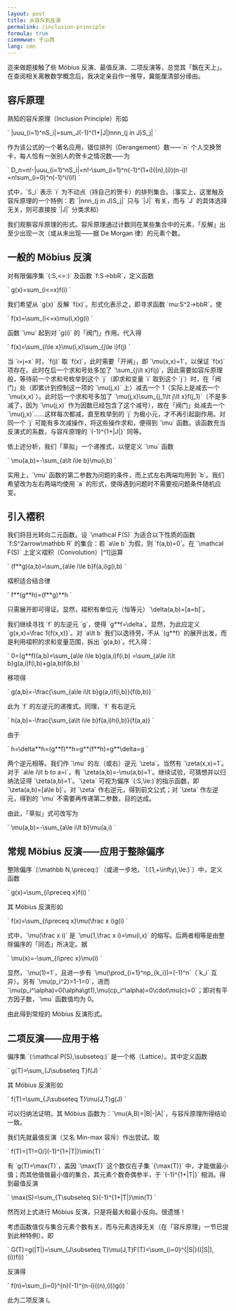 ```yaml
---
layout: post
title: 从容斥到反演
permalink: /inclusion-principle
formula: true
ciemmwue: 于山西
lang: cmn
---
```


迩来做题接触了些 Möbius 反演、最值反演、二项反演等，总觉其「飘在天上」。在查阅相关离散数学概念后，我决定亲自作一推导，冀能厘清部分缘由。

<!--more-->

## 容斥原理

熟知的容斥原理（Inclusion Principle）形如

\`
\|uuu\_(i=1)^nS\_i\|=sum\_J(-1)^(1+\|J\|)nnn\_(j in J)S\_j\|
\`

作为该公式的一个著名应用，错位排列（Derangement）数⸺\`n\` 个人交换贺卡，每人恰有一张别人的贺卡之情况数⸺为

\`
D\_n=n!-\|uuu\_(i=1)^nS\_i\|=n!-\sum\_(i=1)^n(-1)^(1+i)((n),(i))(n-i)! =n!sum\_(i=0)^n(-1)^i/(i!)
\`

式中，\`S\_i\` 表示 \`i\` 为不动点（持自己的贺卡）的排列集合。（事实上，这里触及容斥原理的一个特例：若 \`\|nnn\_(j in J)S\_j\|\` 只与 \`\|J\|\` 有关，而与 \`J\` 的具体选择无关，则可直接按 \`\|J\|\` 分类求和）

我们观察容斥原理的形式。容斥原理通过计数同在某些集合中的元素，「反解」出至少出现一次（或从未出现⸺据 De Morgan 律）的元素个数。

## 一般的 Möbius 反演

对有限偏序集 \`(:S,<=:)\` 及函数 \`f:S->bbR\`，定义函数

\`
g(x)=sum\_(i<=x)f(i)
\`

我们希望从 \`g(x)\` 反解 \`f(x)\`。形式化表示之，即寻求函数 \`mu:S^2->bbR\`，使

\`
f(x)=\sum\_(i<=x)mu(i,x)g(i)
\`

函数 \`\mu\` 起到对 \`g(i)\` 的「阀门」作用。代入得

\`
f(x)=\sum\_{i\le x}\mu(i,x)\sum\_{j\le i}f(j)
\`

当 \`i=j=x\` 时，\`f(j)\` 取 \`f(x)\`，此时需要「开闸」，即 \`\mu(x,x)=1\`，以保证 \`f(x)\` 项存在。此时在后一个求和号处多加了 \`\sum\_{j\lt x}f(j)\`，因此需要如容斥原理般，等待前一个求和号枚举到这个 \`j\`（即求和变量 \`i\` 取到这个 \`j\`）时，在「阀门」处（即累计到控制这一项的 \`\mu(j,x)\` 上）减去一个 1（实际上是减去一个 \`\mu(x,x)\`）。此时后一个求和号多加了 \`\mu(j,x)\sum\_{j\_1\lt j\lt x}f(j\_1)\`（不是多减了，因为 \`\mu(j,x)\` 作为因数已经包含了这个减号），故在「阀门」处减去一个  \`\mu(j,x)\`……这样每次都减，直至枚举到的 \`j\` 为极小元，才不再引起副作用。对同一个 \`j\` 可能有多次减操作，将这些操作求和，便得到 \`\mu\` 函数。该函数充当反演式的系数，与容斥原理的 \`(-1)^{1+\|J\|}\` 同等。

依上述分析，我们「草拟」一个递推式，以便定义 \`\mu\` 函数

\`
\mu(a,b)=-\sum\_{a\lt i\le b}\mu(i,b)
\`

实用上，\`\mu\` 函数的第二参数为问题的条件，而上式左右两端均用到 \`b\`。我们希望改为左右两端均使用 \`a\` 的形式，使得遇到问题时不需要视问题条件随机应变。

## 引入褶积

我们将目光转向二元函数。设 \`\mathcal F(S)\` 为适合以下性质的函数 \`f:S^2arrow\mathbb R\` 的集合：若 \`a\le b\` 为假，则 \`f(a,b)=0\`。在 \`\mathcal F(S)\` 上定义褶积（Convolution）[^1]运算

\`
(f\*\*g)(a,b)=\sum\_{a\le i\le b}f(a,i)g(i,b)
\`

褶积适合结合律

\`
f\*\*(g\*\*h)=(f\*\*g)\*\*h
\`

只需展开即可得证。显然，褶积有单位元（恒等元）\`\delta(a,b)=\[a=b\]\`。

我们继续寻找 \`f\` 的左逆元 \`g\`，使得 \`g\*\*f=\delta\`。显然，为此应定义 \`g(x,x)=\frac 1{f(x,x)}\`。对 \`a\lt b\` 我们以逸待劳，不从 \`(g\*\*f)\` 的展开出发，而是利用褶积的求和变量范围，拆出 \`g(a,b)\`。代入得：

\`
0=(g\*\*f)(a,b)=\sum\_{a\le i\le b}g(a,i)f(i,b)
=\sum\_{a\le i\lt b}g(a,i)f(i,b)+g(a,b)f(b,b)
\`

移项得

\`
g(a,b)=-\frac{\sum\_{a\le i\lt b}g(a,i)f(i,b)}{f(b,b)}
\`

此为 \`f\` 的左逆元的递推式。同理，\`f\` 有右逆元

\`
h(a,b)=-\frac{\sum\_{a\lt i\le b}f(a,i)h(i,b)}{f(a,a)}
\`

由于

\`
h=\delta\*\*h=(g\*\*f)\*\*h=g\*\*(f\*\*h)=g\*\*\delta=g
\`

两个逆元相等。我们作 \`\mu\` 的左（或右）逆元 \`\zeta\`。当然有 \`\zeta(x,x)=1\`。对于 \`a\le i\lt b to a=i\`，有 \`\zeta(a,b)=-\mu(a,b)=1\`。继续试验，可猜想并以归纳法证得 \`\zeta(a,b)=1\`。\`\zeta\` 可视为偏序 \`(:S,\le:)\`的指示函数，即 \`\zeta(a,b)=\[a\le b\]\`。对 \`\zeta\` 作右逆元，得到前文公式；对 \`\zeta\` 作左逆元，得到的 \`\mu\` 不需要再传递第二参数，目的达成。

由此，「草拟」式可改写为

\`
\mu(a,b)=-\sum\_{a\le i\lt b}\mu(a,i)
\`

## 常规 Möbius 反演⸺应用于整除偏序

整除偏序 \`(:\mathbb N,\preceq:)\`（或进一步地，\`(:\[1,+\infty),\le:)\`）中，定义函数

\`
g(x)=\sum\_{i\preceq x}f(i)
\`

其 Möbius 反演形如

\`
f(x)=\sum\_{i\preceq x}\mu(\frac x i)g(i)
\`

式中，\`\mu(\frac x i)\` 是 \`\mu(1,\frac x i)=\mu(i,x)\` 的缩写。后两者相等是由整除偏序的「同态」所决定。据

\`
\mu(x)=-\sum\_{i\prec x}\mu(i)
\`

显然，\`\mu(1)=1\`，且进一步有 \`\mu(\prod\_{i=1}^np\_{k\_i})=(-1)^n\`（\`k\_i\` 互异）。另有 \`\mu(p\_i^2)=1-1=0\`，进而 \`\mu(p\_i^\alpha)=0(\alpha\gt1),\mu(cp\_i^\alpha)=0\cdot\mu(c)=0\`；即对有平方因子数，\`\mu\` 函数值均为 0。

由此得到常规的 Möbius 反演形式。

## 二项反演⸺应用于格

偏序集 \`(:\mathcal P(S),\subseteq:)\` 是一个格（Lattice）。其中定义函数

\`
g(T)=\sum\_{J\subseteq T}f(J)
\`

其 Möbius 反演形如

\`
f(T)=\sum\_{J\subseteq T}\mu(J,T)g(J)
\`

可以归纳法证明，其 Möbius 函数为：\`\mu(A,B)=\|B\|-\|A\|\`，与容斥原理所得结论一致。

我们先就最值反演（又名 Min-max 容斥）作出尝试。取

\`
f(T)=\[T!=O/\](-1)^{1+\|T\|}\min(T)
\`

有 \`g(T)=\max(T)\`，盖因 \`\max(T)\` 这个数仅在子集 \`\{\max(T)\}\` 中，才能做最小值；而其他值做最小值的集合，其元素个数奇偶参半，于 \`(-1)^{1+\|T\|}\` 相消。得到最值反演

\`
\max(S)=\sum\_{T\subseteq S}(-1)^{1+\|T\|}\min(T)
\`

然而对上式进行 Möbius 反演，只是将最大和最小反向。很遗憾！

考虑函数值仅与集合元素个数有关，而与元素选择无关（在「容斥原理」一节已提到此种特例）。即

\`
G(T)=g(\|T\|)=\sum\_{J\subseteq T}\mu(J,T)F(T)=\sum\_{i=0}^{\|S\|}((\|S\|), (i))f(i)
\`

反演得

\`
f(n)=\sum\_{i=0}^{n}(-1)^{n-i}((n),(i))g(i)
\`

此为二项反演 I。

